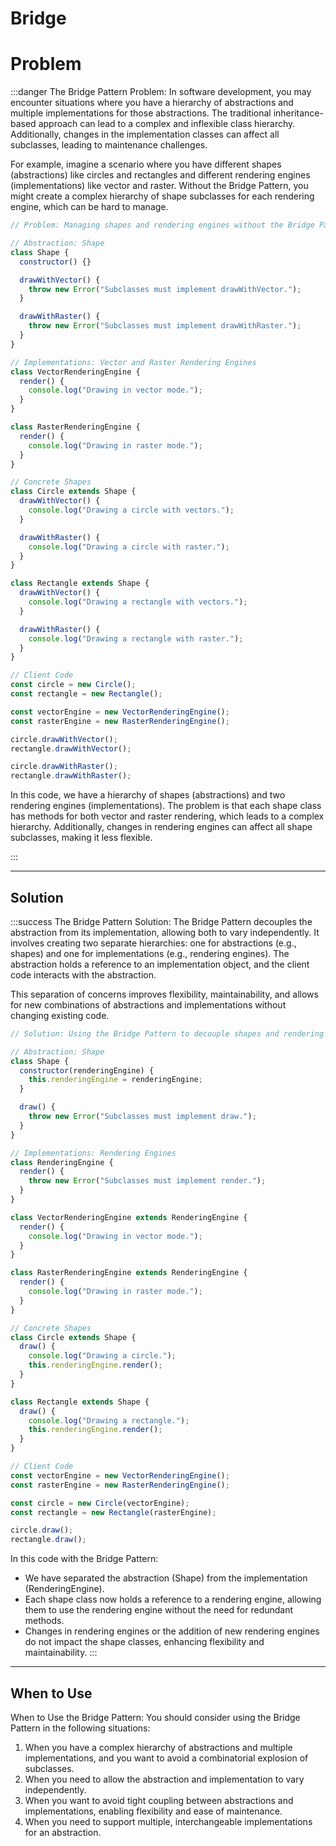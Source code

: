 # Bridge

# Problem

:::danger The Bridge Pattern Problem:
In software development, you may encounter situations where you have a hierarchy of abstractions and multiple implementations for those abstractions. The traditional inheritance-based approach can lead to a complex and inflexible class hierarchy. Additionally, changes in the implementation classes can affect all subclasses, leading to maintenance challenges.

For example, imagine a scenario where you have different shapes (abstractions) like circles and rectangles and different rendering engines (implementations) like vector and raster. Without the Bridge Pattern, you might create a complex hierarchy of shape subclasses for each rendering engine, which can be hard to manage.

```js
// Problem: Managing shapes and rendering engines without the Bridge Pattern

// Abstraction: Shape
class Shape {
  constructor() {}

  drawWithVector() {
    throw new Error("Subclasses must implement drawWithVector.");
  }

  drawWithRaster() {
    throw new Error("Subclasses must implement drawWithRaster.");
  }
}

// Implementations: Vector and Raster Rendering Engines
class VectorRenderingEngine {
  render() {
    console.log("Drawing in vector mode.");
  }
}

class RasterRenderingEngine {
  render() {
    console.log("Drawing in raster mode.");
  }
}

// Concrete Shapes
class Circle extends Shape {
  drawWithVector() {
    console.log("Drawing a circle with vectors.");
  }

  drawWithRaster() {
    console.log("Drawing a circle with raster.");
  }
}

class Rectangle extends Shape {
  drawWithVector() {
    console.log("Drawing a rectangle with vectors.");
  }

  drawWithRaster() {
    console.log("Drawing a rectangle with raster.");
  }
}

// Client Code
const circle = new Circle();
const rectangle = new Rectangle();

const vectorEngine = new VectorRenderingEngine();
const rasterEngine = new RasterRenderingEngine();

circle.drawWithVector();
rectangle.drawWithVector();

circle.drawWithRaster();
rectangle.drawWithRaster();

```
In this code, we have a hierarchy of shapes (abstractions) and two rendering engines (implementations). The problem is that each shape class has methods for both vector and raster rendering, which leads to a complex hierarchy. Additionally, changes in rendering engines can affect all shape subclasses, making it less flexible.

:::

---

## Solution

:::success The Bridge Pattern Solution:
The Bridge Pattern decouples the abstraction from its implementation, allowing both to vary independently. It involves creating two separate hierarchies: one for abstractions (e.g., shapes) and one for implementations (e.g., rendering engines). The abstraction holds a reference to an implementation object, and the client code interacts with the abstraction.

This separation of concerns improves flexibility, maintainability, and allows for new combinations of abstractions and implementations without changing existing code.

```js
// Solution: Using the Bridge Pattern to decouple shapes and rendering engines

// Abstraction: Shape
class Shape {
  constructor(renderingEngine) {
    this.renderingEngine = renderingEngine;
  }

  draw() {
    throw new Error("Subclasses must implement draw.");
  }
}

// Implementations: Rendering Engines
class RenderingEngine {
  render() {
    throw new Error("Subclasses must implement render.");
  }
}

class VectorRenderingEngine extends RenderingEngine {
  render() {
    console.log("Drawing in vector mode.");
  }
}

class RasterRenderingEngine extends RenderingEngine {
  render() {
    console.log("Drawing in raster mode.");
  }
}

// Concrete Shapes
class Circle extends Shape {
  draw() {
    console.log("Drawing a circle.");
    this.renderingEngine.render();
  }
}

class Rectangle extends Shape {
  draw() {
    console.log("Drawing a rectangle.");
    this.renderingEngine.render();
  }
}

// Client Code
const vectorEngine = new VectorRenderingEngine();
const rasterEngine = new RasterRenderingEngine();

const circle = new Circle(vectorEngine);
const rectangle = new Rectangle(rasterEngine);

circle.draw();
rectangle.draw();

```

In this code with the Bridge Pattern:

- We have separated the abstraction (Shape) from the implementation (RenderingEngine).
- Each shape class now holds a reference to a rendering engine, allowing them to use the rendering engine without the need for redundant methods.
- Changes in rendering engines or the addition of new rendering engines do not impact the shape classes, enhancing flexibility and maintainability.
:::

---

## When to Use

When to Use the Bridge Pattern:
You should consider using the Bridge Pattern in the following situations:

1. When you have a complex hierarchy of abstractions and multiple implementations, and you want to avoid a combinatorial explosion of subclasses.
2. When you need to allow the abstraction and implementation to vary independently.
3. When you want to avoid tight coupling between abstractions and implementations, enabling flexibility and ease of maintenance.
4. When you need to support multiple, interchangeable implementations for an abstraction.
